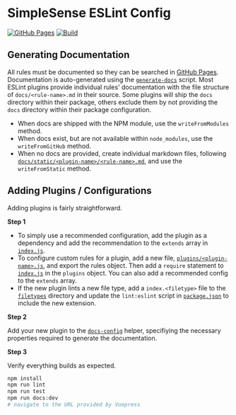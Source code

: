 # SimpleSense ESLint Config

[![GitHub Pages](https://img.shields.io/static/v1?label=GitHub&message=Pages&color=informational&style=flat-square&logo=github)](https://simplesenseio.github.io/eslint-config-simplesense/)
[![Build](https://github.com/simplesenseio/eslint-config-simplesense/actions/workflows/build.yml/badge.svg?branch=main&style=flat-square)](https://github.com/simplesenseio/eslint-config-simplesense/actions/workflows/build.yml)


## Generating Documentation

All rules must be documented so they can be searched in [GitHub Pages](https://simplesenseio.github.io/eslint-config-simplesense/).
Documentation is auto-generated using the [`generate-docs`](./scripts/generate-docs.js) script.
Most ESLint plugins provide individual rules' documentation with the file structure of `docs/<rule-name>.md` in their source.
Some plugins will ship the `docs` directory within their package, others exclude them by not providing the `docs` directory within their package configuration.

- When docs are shipped with the NPM module, use the `writeFromModules` method.
- When docs exist, but are not available within `node_modules`, use the `writeFromGitHub` method.
- When no docs are provided, create individual markdown files, following [`docs/static/<plugin-name>/<rule-name>.md`](./docs/static/), and use the `writeFromStatic` method.

## Adding Plugins / Configurations

Adding plugins is fairly straightforward.

**Step 1**

- To simply use a recommended configuration, add the plugin as a dependency and add the recommendation to the `extends` array in [`index.js`](./index.js).
- To configure custom rules for a plugin, add a new file, [`plugins/<plugin-name>.js`](./plugins/), and export the rules object. Then add a `require` statement to [`index.js`](./index.js) in the `plugins` object. You can also add a recommended config to the `extends` array.
- If the new plugin lints a new file type, add a `index.<filetype>` file to the [`filetypes`](./filetypes/) directory and update the `lint:eslint` script in [`package.json`](./package.json) to include the new extension.

**Step 2**

Add your new plugin to the [`docs-config`](./helpers/docs-config.js) helper, specifiying the necessary properties required to generate the documentation.

**Step 3**

Verify everything builds as expected.

```bash
npm install
npm run lint
npm run test
npm run docs:dev
# navigate to the URL provided by Vuepress
```
